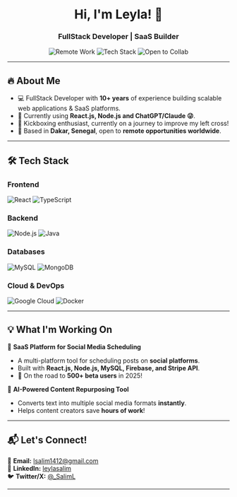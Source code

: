 <h1 align="center">Hi, I'm Leyla! 👋</h1>
<h3 align="center">FullStack Developer | SaaS Builder</h3>

<p align="center">
  <img src="https://img.shields.io/badge/Remote-Available-blue?style=flat-square" alt="Remote Work" />
  <img src="https://img.shields.io/badge/Tech-React.js | Node.js | GCP-informational?style=flat-square" alt="Tech Stack" />
  <img src="https://img.shields.io/badge/Open%20to-Collaborations-green?style=flat-square" alt="Open to Collab" />
</p>

---

## 🔥 **About Me**
- 💻 FullStack Developer with **10+ years** of experience building scalable web applications & SaaS platforms.
- 🚀 Currently using **React.js, Node.js and ChatGPT/Claude 😜**.
- 🥊 Kickboxing enthusiast, currently on a journey to improve my left cross!  
- 📍 Based in **Dakar, Senegal**, open to **remote opportunities worldwide**.

---

## 🛠 **Tech Stack**
### **Frontend**
![React](https://img.shields.io/badge/React-61DAFB?style=flat&logo=react&logoColor=black)
![TypeScript](https://img.shields.io/badge/TypeScript-007ACC?style=flat&logo=typescript&logoColor=white)

### **Backend**
![Node.js](https://img.shields.io/badge/Node.js-339933?style=flat&logo=node.js&logoColor=white)
![Java](https://img.shields.io/badge/Java-007396?style=flat&logo=java&logoColor=white)

### **Databases**
![MySQL](https://img.shields.io/badge/MySQL-4479A1?style=flat&logo=mysql&logoColor=white)
![MongoDB](https://img.shields.io/badge/MongoDB-47A248?style=flat&logo=mongodb&logoColor=white)

### **Cloud & DevOps**
![Google Cloud](https://img.shields.io/badge/Google%20Cloud-4285F4?style=flat&logo=google-cloud&logoColor=white)
![Docker](https://img.shields.io/badge/Docker-2496ED?style=flat&logo=docker&logoColor=white)

---

## 💡 **What I'm Working On**
🔹 **SaaS Platform for Social Media Scheduling**
   - A multi-platform tool for scheduling posts on **social platforms**.
   - Built with **React.js, Node.js, MySQL, Firebase, and Stripe API**.
   - 🚀 On the road to **500+ beta users** in 2025!

🔹 **AI-Powered Content Repurposing Tool**
   - Converts text into multiple social media formats **instantly**.
   - Helps content creators save **hours of work**!

---

## 📬 **Let's Connect!**
📧 **Email:** lsalim1412@gmail.com  
💼 **LinkedIn:** [leylasalim](https://www.linkedin.com/in/leylasalim/)  
🐦 **Twitter/X:** [@_SalimL](https://x.com/_SalimL)

---
